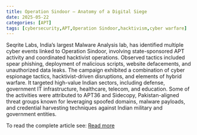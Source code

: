 ```yaml
---
title: Operation Sindoor – Anatomy of a Digital Siege
date: 2025-05-22
categories: [APT]
tags: [cybersecurity,APT,Operation Sindoor,hacktivism,cyber warfare]
---
```


Seqrite Labs, India’s largest Malware Analysis lab, has identified multiple cyber events linked to Operation Sindoor, involving state-sponsored APT activity and coordinated hacktivist operations. Observed tactics included spear phishing, deployment of malicious scripts, website defacements, and unauthorized data leaks. The campaign exhibited a combination of cyber espionage tactics, hacktivist-driven disruptions, and elements of hybrid warfare. It targeted high-value Indian sectors, including defense, government IT infrastructure, healthcare, telecom, and education. Some of the activities were attributed to APT36 and Sidecopy, Pakistan-aligned threat groups known for leveraging spoofed domains, malware payloads, and credential harvesting techniques against Indian military and government entities.

To read the complete article see:
[Read more](https://www.seqrite.com/blog/operation-sindoor-anatomy-of-a-digital-siege/) 